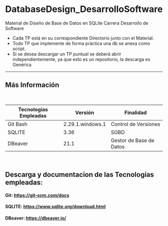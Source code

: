 # DatabaseDesign_DesarrolloSoftware

Material de Diseño de Base de Datos en SQLite Carrera Desarrollo de Software

* Cada TP está en su correspondiente Directorio junto con el Material.
* Todo TP que implemente de forma práctica una db se anexa como script.
* Si se desea descargar un TP puntual se deberá abrir independientemente, ya que esto es un repositorio, la descarga es Genérica


<hr>

## Más Información

</br>


| **Tecnologías Empleadas** | **Versión** | **Finalidad** |               
| ------------- | ------------- | ------------- |
| Git Bash | 2.29.1.windows.1  | Control de Versiones |
| SQLITE | 3.36  | SGBD |
| DBeaver | 21.1  | Gestor de Base de Datos | 

</br>


## Descarga y documentacion de las Tecnologías empleadas:
#### Git:                              https://git-scm.com/docs
#### SQLITE:                           https://www.sqlite.org/download.html
#### DBeaver:                         https://dbeaver.io/


</br>
